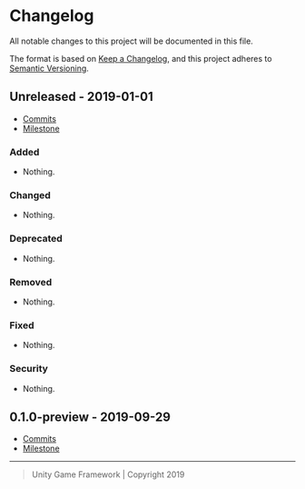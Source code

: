 # Changelog
All notable changes to this project will be documented in this file.

The format is based on [Keep a Changelog](https://keepachangelog.com/en/1.0.0/),
and this project adheres to [Semantic Versioning](https://semver.org/spec/v2.0.0.html).

## Unreleased - 2019-01-01
- [Commits](https://github.com/unity-game-framework/ugf-kernel/compare/0.0.0...0.0.0)
- [Milestone](https://github.com/unity-game-framework/ugf-kernel/milestone/0?closed=1)

### Added
- Nothing.

### Changed
- Nothing.

### Deprecated
- Nothing.

### Removed
- Nothing.

### Fixed
- Nothing.

### Security
- Nothing.

## 0.1.0-preview - 2019-09-29
- [Commits](https://github.com/unity-game-framework/ugf-kernel/compare/3225090...0.1.0-preview)
- [Milestone](https://github.com/unity-game-framework/ugf-kernel/milestone/1?closed=1)

---
> Unity Game Framework | Copyright 2019

